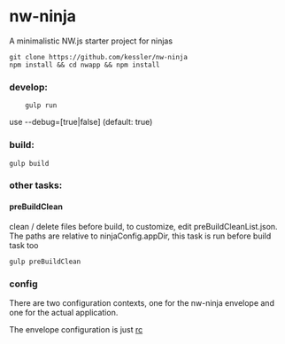 nw-ninja 
=========

A minimalistic NW.js starter project for ninjas

```
git clone https://github.com/kessler/nw-ninja
npm install && cd nwapp && npm install
```

### develop:
```
	gulp run
```
use --debug=[true|false] (default: true)

### build:
```
gulp build
```

### other tasks:

#### preBuildClean
clean / delete files before build, to customize, edit preBuildCleanList.json. The paths are relative to ninjaConfig.appDir, this task is run before build task too
```
gulp preBuildClean
```

### config

There are two configuration contexts, one for the nw-ninja envelope and one for the actual application.

The envelope configuration is just [rc](https://github.com/dominictarr/rc)
